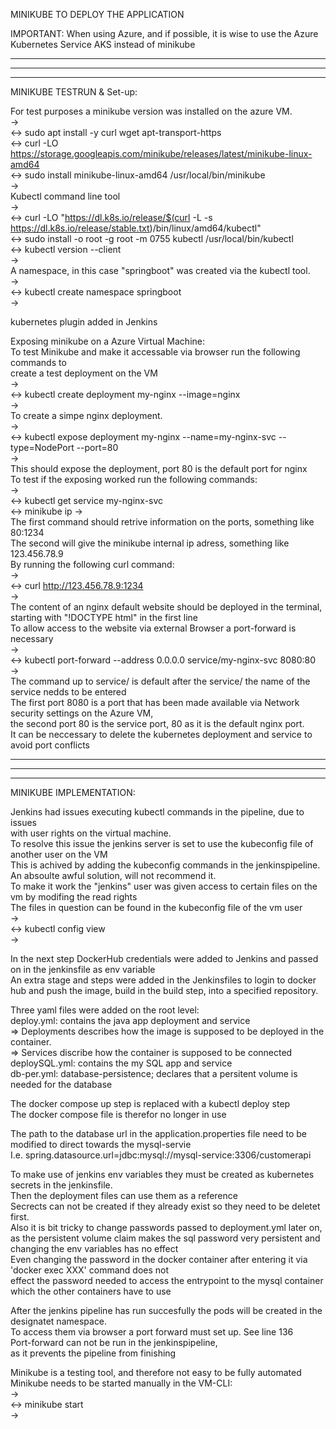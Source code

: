 MINIKUBE TO DEPLOY THE APPLICATION </br>

IMPORTANT: When using Azure, and if possible, it is wise to use the Azure Kubernetes Service AKS instead of minikube </br>
__________________
__________________
__________________
MINIKUBE TESTRUN & Set-up:

For test purposes a minikube version was installed on the azure VM. </br>
-> </br>
 <-> sudo apt install -y curl wget apt-transport-https </br>
 <-> curl -LO https://storage.googleapis.com/minikube/releases/latest/minikube-linux-amd64 </br>
 <-> sudo install minikube-linux-amd64 /usr/local/bin/minikube </br>
-> </br>
Kubectl command line tool </br>
-> </br>
 <-> curl -LO "https://dl.k8s.io/release/$(curl -L -s https://dl.k8s.io/release/stable.txt)/bin/linux/amd64/kubectl" </br>
 <-> sudo install -o root -g root -m 0755 kubectl /usr/local/bin/kubectl </br>
 <-> kubectl version --client </br>
-> </br>
A namespace, in this case "springboot" was created via the kubectl tool. </br>
-> </br>
<-> kubectl create namespace springboot </br>
-> </br>

kubernetes plugin added in Jenkins</br>

Exposing minikube on a Azure Virtual Machine: </br>
To test Minikube and make it accessable via browser run the following commands to </br>
create a test deployment on the VM </br>
-> </br>
<-> kubectl create deployment my-nginx --image=nginx </br>
-> </br>
To create a simpe nginx deployment. </br>
-> </br>
<-> kubectl expose deployment my-nginx --name=my-nginx-svc --type=NodePort --port=80 </br>
-> </br>
This should expose the deployment, port 80 is the default port for nginx </br>
To test if the exposing worked run the following commands: </br>
-> </br>
<-> kubectl get service my-nginx-svc </br>
<-> minikube ip
-> </br>
The first command should retrive information on the ports, something like 80:1234</br>
The second will give the minikube internal ip adress, something like 123.456.78.9 </br>
By running the following curl command: </br>
-> </br>
<-> curl http://123.456.78.9:1234 </br>
-> </br>
The content of an nginx default website should be deployed in the terminal, starting with "!DOCTYPE html" in the first line </br> 
To allow access to the website via external Browser a port-forward is necessary </br>
-> </br>
<-> kubectl port-forward --address 0.0.0.0 service/my-nginx-svc 8080:80 </br>
-> </br>
The command up to service/ is default after the service/ the name of the service nedds to be entered </br>
The first port 8080 is a port that has been made available via Network security settings on the Azure VM, </br>
the second port 80 is the service port, 80 as it is the default nginx port. </br>
It can be neccessary to delete the kubernetes deployment and service to avoid port conflicts </br>
____________
____________
____________

MINIKUBE IMPLEMENTATION:

Jenkins had issues executing kubectl commands in the pipeline, due to issues </br>
with user rights on the virtual machine. </br>
To resolve this issue the jenkins server is set to use the kubeconfig file of another user on the VM </br>
This is achived by adding the kubeconfig commands in the jenkinspipeline. </br> 
An absoulte awful solution, will not recommend it. </br>
To make it work the "jenkins" user was given access to certain files on the vm by modifing the read rights </br>
The files in question can be found in the kubeconfig file of the vm user </br>
-> </br>
<-> kubectl config view </br>
-> </br>

In the next step DockerHub credentials were added to Jenkins and passed on in the jenkinsfile as env variable </br>
An extra stage and steps were added in the Jenkinsfiles to login to docker hub and push the image, build in the build step, into a specified repository. </br>

Three yaml files were added on the root level: </br>
deploy.yml: contains the java app deployment and service </br>
=> Deployments describes how the image is supposed to be deployed in the container. </br>
=> Services discribe how the container is supposed to be connected </br>
deploySQL.yml: contains the my SQL app and service </br>
db-per.yml: database-persistence; declares that a persitent volume is needed for the database </br>

The docker compose up step is replaced with a kubectl deploy step </br>
The docker compose file is therefor no longer in use </br>

The path to the database url in the application.properties file need to be modified to direct towards the mysql-servie </br>
I.e. spring.datasource.url=jdbc:mysql://mysql-service:3306/customerapi </br>

To make use of jenkins env variables they must be created as kubernetes secrets in the jenkinsfile. </br>
Then the deployment files can use them as a reference </br>
Secrects can not be created if they already exist so they need to be deletet first. </br>
Also it is bit tricky to change passwords passed to deployment.yml later on, </br>
as the persistent volume claim makes the sql password very persistent and changing the env variables has no effect </br>
Even changing the password in the docker container after entering it via 'docker exec XXX' command does not </br>
effect the password needed to access the entrypoint to the mysql container which the other containers have to use</br>

After the jenkins pipeline has run succesfully the pods will be created in the designatet namespace.</br>
To access them via browser a port forward must set up. See line 136 </br>
Port-forward can not be run in the jenkinspipeline, </br>
as it prevents the pipeline from finishing </br>

Minikube is a testing tool, and therefore not easy to be fully automated </br>
Minikube needs to be started manually in the VM-CLI: </br>
-> </br>
<-> minikube start </br>
-></br>